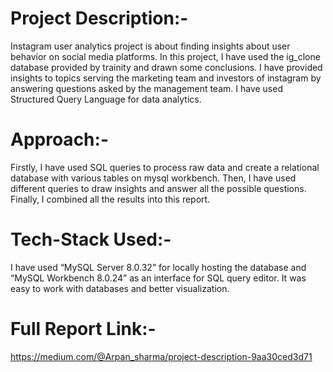 # Project Description:-
Instagram user analytics project is about finding insights about user behavior on social media platforms. In this project, I have used the ig_clone database provided by trainity and drawn some conclusions. I have provided insights to topics serving the marketing team and investors of instagram by answering questions asked by the management team. I have used Structured Query Language for data analytics.
# Approach:-
Firstly, I have used SQL queries to process raw data and create a relational database with various tables on mysql workbench. Then, I have used different queries to draw insights and answer all the possible questions. Finally, I combined all the results into this report.
# Tech-Stack Used:-
I have used “MySQL Server 8.0.32” for locally hosting the database and “MySQL Workbench 8.0.24” as an interface for SQL query editor. It was easy to work with databases and better visualization.
# Full Report Link:-
https://medium.com/@Arpan_sharma/project-description-9aa30ced3d71
